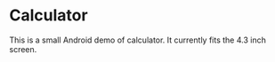 Calculator
==========
This is a small Android demo of calculator. It currently fits the 4.3 inch screen.
